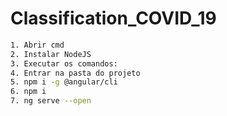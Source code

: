 # Classification_COVID_19

```bash
1. Abrir cmd
2. Instalar NodeJS
3. Executar os comandos:
4. Entrar na pasta do projeto
5. npm i -g @angular/cli
6. npm i
7. ng serve --open
```